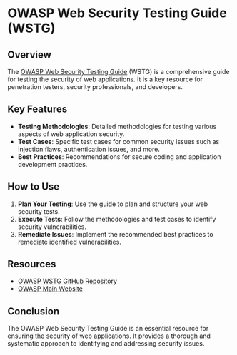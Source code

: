 # OWASP Web Security Testing Guide (WSTG)

## Overview

The [OWASP Web Security Testing Guide](https://owasp.org/www-project-web-security-testing-guide/) (WSTG) is a comprehensive guide for testing the security of web applications. It is a key resource for penetration testers, security professionals, and developers.

## Key Features

- **Testing Methodologies**: Detailed methodologies for testing various aspects of web application security.
- **Test Cases**: Specific test cases for common security issues such as injection flaws, authentication issues, and more.
- **Best Practices**: Recommendations for secure coding and application development practices.

## How to Use

1. **Plan Your Testing**: Use the guide to plan and structure your web security tests.
2. **Execute Tests**: Follow the methodologies and test cases to identify security vulnerabilities.
3. **Remediate Issues**: Implement the recommended best practices to remediate identified vulnerabilities.

## Resources

- [OWASP WSTG GitHub Repository](https://github.com/OWASP/wstg)
- [OWASP Main Website](https://owasp.org/www-project-web-security-testing-guide/)

## Conclusion

The OWASP Web Security Testing Guide is an essential resource for ensuring the security of web applications. It provides a thorough and systematic approach to identifying and addressing security issues.
